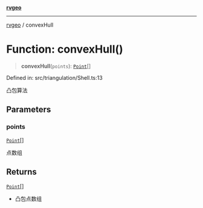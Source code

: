 [**rvgeo**](../README.md)

***

[rvgeo](../globals.md) / convexHull

# Function: convexHull()

> **convexHull**(`points`): [`Point`](../classes/Point.md)[]

Defined in: src/triangulation/Shell.ts:13

凸包算法

## Parameters

### points

[`Point`](../classes/Point.md)[]

点数组

## Returns

[`Point`](../classes/Point.md)[]

- 凸包点数组
